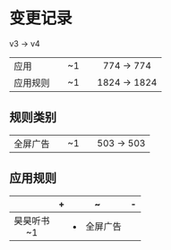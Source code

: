 # 变更记录

v3 -> v4

||||||
|-|:-:|:-:|:-:|:-:|
|应用||~1||774 -> 774|
|应用规则||~1||1824 -> 1824|

## 规则类别

||||||
|-|:-:|:-:|:-:|:-:|
|全屏广告||~1||503 -> 503|

## 应用规则

||+|~|-|
|:-:|-|-|-|
|昊昊听书<br>~1||<li>全屏广告||
